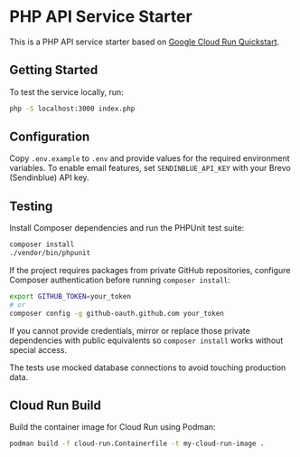 # PHP API Service Starter

This is a PHP API service starter based on [Google Cloud Run Quickstart](https://cloud.google.com/run/docs/quickstarts/build-and-deploy/deploy-php-service).

## Getting Started

To test the service locally, run:

```sh
php -S localhost:3000 index.php
```

## Configuration

Copy `.env.example` to `.env` and provide values for the required environment variables. To enable email features, set `SENDINBLUE_API_KEY` with your Brevo (Sendinblue) API key.

## Testing

Install Composer dependencies and run the PHPUnit test suite:

```sh
composer install
./vendor/bin/phpunit
```

If the project requires packages from private GitHub repositories, configure Composer authentication before running `composer install`:

```sh
export GITHUB_TOKEN=your_token
# or
composer config -g github-oauth.github.com your_token
```

If you cannot provide credentials, mirror or replace those private dependencies with public equivalents so `composer install` works without special access.

The tests use mocked database connections to avoid touching production data.

## Cloud Run Build

Build the container image for Cloud Run using Podman:

```sh
podman build -f cloud-run.Containerfile -t my-cloud-run-image .
```
